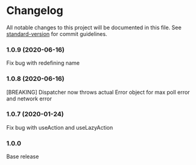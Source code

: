 # Changelog

All notable changes to this project will be documented in this file. See [standard-version](https://github.com/conventional-changelog/standard-version) for commit guidelines.

### 1.0.9 (2020-06-16)

Fix bug with redefining name

### 1.0.8 (2020-06-16)

[BREAKING] Dispatcher now throws actual Error object for max poll error and network error

### 1.0.7 (2020-01-24)

Fix bug with useAction and useLazyAction

### 1.0.0

Base release